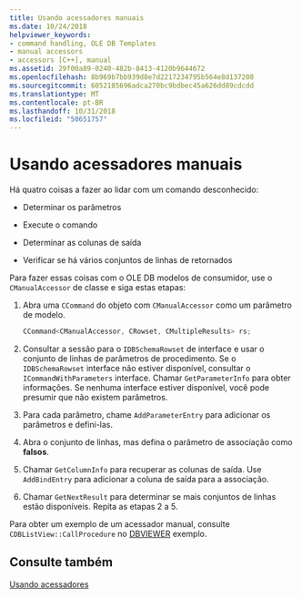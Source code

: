 ```yaml
---
title: Usando acessadores manuais
ms.date: 10/24/2018
helpviewer_keywords:
- command handling, OLE DB Templates
- manual accessors
- accessors [C++], manual
ms.assetid: 29f00a89-0240-482b-8413-4120b9644672
ms.openlocfilehash: 8b969b7bb939d8e7d2217234795b564e8d137208
ms.sourcegitcommit: 6052185696adca270bc9bdbec45a626dd89cdcdd
ms.translationtype: MT
ms.contentlocale: pt-BR
ms.lasthandoff: 10/31/2018
ms.locfileid: "50651757"
---
```

# <a name="using-manual-accessors"></a>Usando acessadores manuais

Há quatro coisas a fazer ao lidar com um comando desconhecido:

- Determinar os parâmetros

- Execute o comando

- Determinar as colunas de saída

- Verificar se há vários conjuntos de linhas de retornados

Para fazer essas coisas com o OLE DB modelos de consumidor, use o `CManualAccessor` de classe e siga estas etapas:

1. Abra uma `CCommand` do objeto com `CManualAccessor` como um parâmetro de modelo.

    ```cpp
    CCommand<CManualAccessor, CRowset, CMultipleResults> rs;
    ```

1. Consultar a sessão para o `IDBSchemaRowset` de interface e usar o conjunto de linhas de parâmetros de procedimento. Se o `IDBSchemaRowset` interface não estiver disponível, consultar o `ICommandWithParameters` interface. Chamar `GetParameterInfo` para obter informações. Se nenhuma interface estiver disponível, você pode presumir que não existem parâmetros.

1. Para cada parâmetro, chame `AddParameterEntry` para adicionar os parâmetros e defini-las.

1. Abra o conjunto de linhas, mas defina o parâmetro de associação como **falsos**.

1. Chamar `GetColumnInfo` para recuperar as colunas de saída. Use `AddBindEntry` para adicionar a coluna de saída para a associação.

1. Chamar `GetNextResult` para determinar se mais conjuntos de linhas estão disponíveis. Repita as etapas 2 a 5.

Para obter um exemplo de um acessador manual, consulte `CDBListView::CallProcedure` no [DBVIEWER](https://github.com/Microsoft/VCSamples) exemplo.

## <a name="see-also"></a>Consulte também

[Usando acessadores](../../data/oledb/using-accessors.md)
